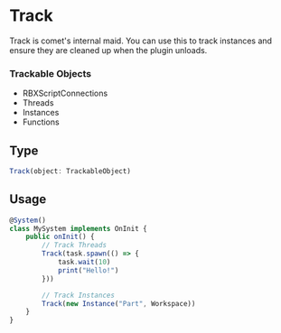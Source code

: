# Track
Track is comet's internal maid. You can use this to track instances and ensure they are cleaned up when the plugin unloads.

### Trackable Objects <Badge type="warning" text="as of v2.0.0" />
- RBXScriptConnections
- Threads
- Instances
- Functions


## Type
```ts
Track(object: TrackableObject)
```

## Usage

```ts
@System()
class MySystem implements OnInit {
	public onInit() {
		// Track Threads
		Track(task.spawn(() => {
			task.wait(10)
			print("Hello!")
		}))

		// Track Instances
		Track(new Instance("Part", Workspace))
	}
}
```